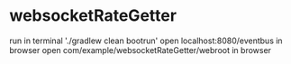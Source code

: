 # websocketRateGetter
run in terminal './gradlew clean bootrun'
open localhost:8080/eventbus in browser
open com/example/websocketRateGetter/webroot in browser
